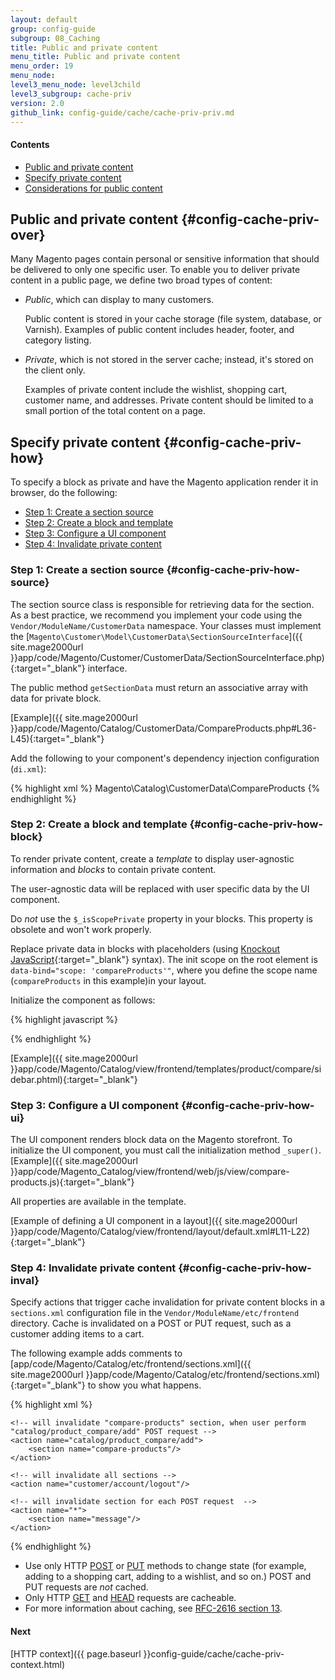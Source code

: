 ```yaml
---
layout: default
group: config-guide
subgroup: 08_Caching
title: Public and private content
menu_title: Public and private content
menu_order: 19
menu_node: 
level3_menu_node: level3child
level3_subgroup: cache-priv
version: 2.0
github_link: config-guide/cache/cache-priv-priv.md
---
```


#### Contents
*	[Public and private content](#config-cache-priv-over)
*	[Specify private content](#config-cache-priv-how)
*	[Considerations for public content](#config-cache-public)  

## Public and private content {#config-cache-priv-over}
Many Magento pages contain personal or sensitive information that should be delivered to only one specific user. To enable you to deliver private content in a public page, we define two broad types of content:

*	*Public*, which can display to many customers. 

	Public content is stored in your cache storage (file system, database, or Varnish). Examples of public content includes header, footer, and category listing.
*	*Private*, which is not stored in the server cache; instead, it's stored on the client only. 

	Examples of private content include the wishlist, shopping cart, customer name, and addresses. Private content should be limited to a small portion of the total content on a page.

## Specify private content {#config-cache-priv-how}
To specify a block as private and have the Magento application render it in browser, do the following:

*   [Step 1: Create a section source](#config-cache-priv-how-source)
*   [Step 2: Create a block and template](#config-cache-priv-how-block)
*   [Step 3: Configure a UI component](#config-cache-priv-how-ui) 
*   [Step 4: Invalidate private content](#config-cache-priv-how-inval)

### Step 1: Create a section source {#config-cache-priv-how-source}
The section source class is responsible for retrieving data for the section. As a best practice, we recommend you implement your code using the `Vendor/ModuleName/CustomerData` namespace. Your classes must implement the [`Magento\Customer\Model\CustomerData\SectionSourceInterface`]({{ site.mage2000url }}app/code/Magento/Customer/CustomerData/SectionSourceInterface.php){:target="_blank"} interface. 

The public method `getSectionData` must return an associative array with data for private block. 

[Example]({{ site.mage2000url }}app/code/Magento/Catalog/CustomerData/CompareProducts.php#L36-L45){:target="_blank"}

Add the following to your component's dependency injection configuration (`di.xml`):

{% highlight xml %}
<type name="Magento\Customer\CustomerData\SectionPoolInterface">
    <arguments>
        <argument name="sectionSourceMap" xsi:type="array">
            <item name="compare-products" xsi:type="string">Magento\Catalog\CustomerData\CompareProducts</item>
        </argument>
    </arguments>
</type>
{% endhighlight %}

### Step 2: Create a block and template {#config-cache-priv-how-block}
To render private content, create a *template* to display user-agnostic information and *blocks* to contain private content.

The user-agnostic data will be replaced with user specific data by the UI component.

<div class="bs-callout bs-callout-info" id="info">
  <p>Do <em>not</em> use the <code>$_isScopePrivate</code> property in your blocks. This property is obsolete and won't work properly.</p>
</div>

Replace private data in blocks with placeholders (using [Knockout JavaScript](http://knockoutjs.com/documentation/introduction.html){:target="_blank"} syntax). The init scope on the root element is `data-bind="scope: 'compareProducts'"`, where you define the scope name (`compareProducts` in this example)in your layout.

Initialize the component as follows:

{% highlight javascript %}
<script type="text/x-magento-init">
    {"<css-selector>": {"Magento_Ui/js/core/app": <?php echo $block->getJsLayout();?>}}
</script>
{% endhighlight %}

[Example]({{ site.mage2000url }}app/code/Magento/Catalog/view/frontend/templates/product/compare/sidebar.phtml){:target="_blank"}

### Step 3: Configure a UI component {#config-cache-priv-how-ui}
The UI component renders block data on the Magento storefront. To initialize the UI component, you must call the initialization method `_super()`. [Example]({{ site.mage2000url }}app/code/Magento_Catalog/view/frontend/web/js/view/compare-products.js){:target="_blank"}

All properties are available in the template. 

[Example of defining a UI component in a layout]({{ site.mage2000url }}app/code/Magento/Catalog/view/frontend/layout/default.xml#L11-L22){:target="_blank"}

### Step 4: Invalidate private content {#config-cache-priv-how-inval}
Specify actions that trigger cache invalidation for private content blocks in a `sections.xml` configuration file in the `Vendor/ModuleName/etc/frontend` directory. Cache is invalidated on a POST or PUT request, such as a customer adding items to a cart.

The following example adds comments to [app/code/Magento/Catalog/etc/frontend/sections.xml]({{ site.mage2000url }}app/code/Magento/Catalog/etc/frontend/sections.xml){:target="_blank"} to show you what happens.

{% highlight xml %}
<config xmlns:xsi="http://www.w3.org/2001/XMLSchema-instance" xsi:noNamespaceSchemaLocation="../../../../Magento/Customer/etc/sections.xsd">
 
    <!-- will invalidate "compare-products" section, when user perform "catalog/product_compare/add" POST request -->
    <action name="catalog/product_compare/add">
        <section name="compare-products"/>
    </action>
    
    <!-- will invalidate all sections -->
    <action name="customer/account/logout"/>
 
    <!-- will invalidate section for each POST request  -->
    <action name="*">
        <section name="message"/>
    </action>
 
</config>
{% endhighlight %}

<div class="bs-callout bs-callout-info" id="info">
  <ul><li>Use only HTTP <a href="https://www.w3.org/Protocols/rfc2616/rfc2616-sec9.html#sec9.5" target="_blank">POST</a> or <a href="https://www.w3.org/Protocols/rfc2616/rfc2616-sec9.html#sec9.6" target="_blank">PUT</a> methods to change state (for example, adding to a shopping cart, adding to a wishlist, and so on.) POST and PUT requests are <em>not</em> cached.</li>
    <li>Only HTTP <a href="https://www.w3.org/Protocols/rfc2616/rfc2616-sec9.html#sec9.3" target="_blank">GET</a> and <a href="https://www.w3.org/Protocols/rfc2616/rfc2616-sec9.html#sec9.4" target="_blank">HEAD</a> requests are cacheable.</li>
    <li>For more information about caching, see <a href="https://www.w3.org/Protocols/rfc2616/rfc2616-sec13.html" target="_blank">RFC-2616 section 13</a>.</li>

  </ul>
</div>

#### Next
[HTTP context]({{ page.baseurl }}config-guide/cache/cache-priv-context.html)